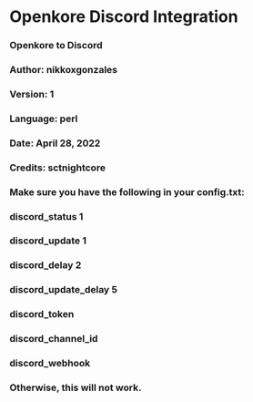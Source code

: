 
# Openkore Discord Integration
### Openkore to Discord
### Author: nikkoxgonzales
### Version: 1
### Language: perl
### Date: April 28, 2022
### Credits: sctnightcore

### Make sure you have the following in your config.txt:
### discord_status 1
### discord_update 1
### discord_delay 2
### discord_update_delay 5
### discord_token 
### discord_channel_id
### discord_webhook
### Otherwise, this will not work.
